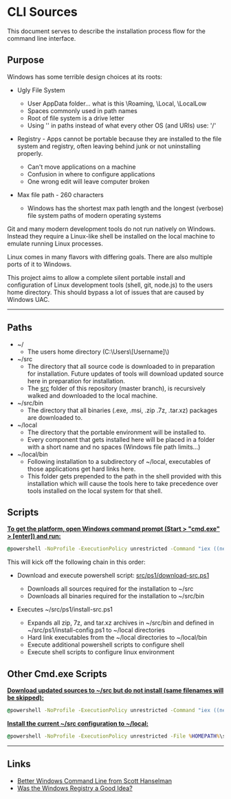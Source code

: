 CLI Sources
===========

This document serves to describe the installation process flow for the command line interface.


Purpose
-------

Windows has some terrible design choices at its roots:

* Ugly File System
  * User AppData folder... what is this \Roaming, \Local, \LocalLow
  * Spaces commonly used in path names
  * Root of file system is a drive letter
  * Using '\' in paths instead of what every other OS (and URIs) use: '/'


* Registry - Apps cannot be portable because they are installed to the file system and registry, often leaving behind junk or not uninstalling properly.
  * Can't move applications on a machine
  * Confusion in where to configure applications
  * One wrong edit will leave computer broken

* Max file path - 260 characters
  * Windows has the shortest max path length and the longest (verbose) file system paths of modern operating systems


Git and many modern development tools do not run natively on Windows.  Instead they require a Linux-like shell be installed on the local machine to emulate running Linux processes.

Linux comes in many flavors with differing goals.  There are also multiple ports of it to Windows.


This project aims to allow a complete silent portable install and configuration of Linux development tools (shell, git, node.js) to the users home directory.  This should bypass a lot of issues that are caused by Windows UAC.

___

Paths
-----

* ~/
  * The users home directory (C:\\Users\\[Username]\\)
* ~/src
  * The directory that all source code is downloaded to in preparation for installation.  Future updates of tools will download updated source here in preparation for installation.
  * The [src](https://github.com/TixInc/tix-cli/tree/master/src) folder of this repository (master branch), is recursively walked and downloaded to the local machine.
* ~/src/bin
  * The directory that all binaries (.exe, .msi, .zip .7z, .tar.xz) packages are downloaded to.
* ~/local
  * The directory that the portable environment will be installed to.
  * Every component that gets installed here will be placed in a folder with a short name and no spaces (Windows file path limits...)
* ~/local/bin
  * Following installation to a subdirectory of ~/local, executables of those applications get hard links here.
  * This folder gets prepended to the path in the shell provided with this installation which will cause the tools here to take precedence over tools installed on the local system for that shell.


Scripts
-------

[**To get the platform, open Windows command prompt (Start > "cmd.exe" > [enter]) and run:**](cmd/download-install-src.cmd)
```cmd
@powershell -NoProfile -ExecutionPolicy unrestricted -Command "iex ((new-object net.webclient).DownloadString('https://raw.githubusercontent.com/TixInc/tix-cli/master/src/ps1/download-src.ps1?$(Get-Random)'));" && powershell -NoProfile -ExecutionPolicy unrestricted -File %HOMEPATH%\src\ps1\install-src.ps1
```

This will kick off the following chain in this order:

* Download and execute powershell script: [src/ps1/download-src.ps1](https://raw.githubusercontent.com/TixInc/tix-cli/master/src/ps1/download-src.ps1)
  * Downloads all sources required for the installation to ~/src
  * Downloads all binaries required for the installation to ~/src/bin

* Executes ~/src/ps1/install-src.ps1
  * Expands all zip, 7z, and tar.xz archives in ~/src/bin and defined in ~/src/ps1/install-config.ps1 to ~/local directories
  * Hard link executables from the ~/local directories to ~/local/bin
  * Execute additional powershell scripts to configure shell
  * Execute shell scripts to configure linux environment



Other Cmd.exe Scripts
---------------------

[**Download updated sources to ~/src but do not install (same filenames will be skipped):**](cmd/download-install-src.cmd)
```cmd
@powershell -NoProfile -ExecutionPolicy unrestricted -Command "iex ((new-object net.webclient).DownloadString('https://raw.githubusercontent.com/TixInc/tix-cli/master/src/ps1/download-src.ps1?$(Get-Random)'));"
```

[**Install the current ~/src configuration to ~/local:**](cmd/install-src.cmd)
```cmd
@powershell -NoProfile -ExecutionPolicy unrestricted -File %HOMEPATH%\src\ps1\install-src.ps1
```

___

Links
-----

* [Better Windows Command Line from Scott Hanselman](http://www.hanselman.com/blog/MakingABetterSomewhatPrettierButDefinitelyMoreFunctionalWindowsCommandLine.aspx)
* [Was the Windows Registry a Good Idea?](http://blog.codinghorror.com/was-the-windows-registry-a-good-idea/)